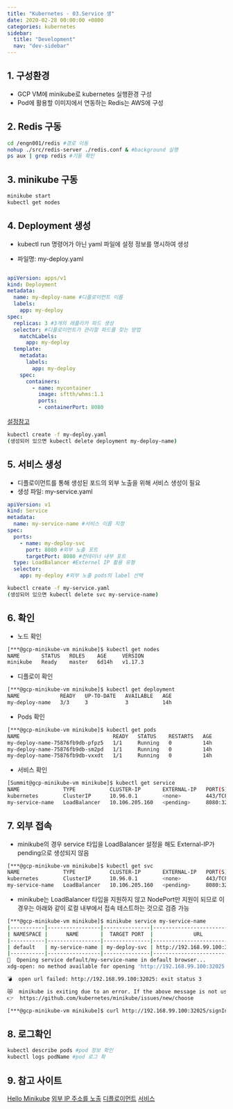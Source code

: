 ```yaml
---
title: "Kubernetes - 03.Service 생"
date: 2020-02-28 00:00:00 +0800
categories: kubernetes
sidebar:
  title: "Development"
  nav: "dev-sidebar"
---
```


## 1. 구성환경

- GCP VM에 minikube로 kubernetes 실행환경 구성
- Pod에 활용할 이미지에서 연동하는 Redis는 AWS에 구성

## 2. Redis 구동

```sh 
cd /engn001/redis #경로 이동
nohup ./src/redis-server ./redis.conf & #background 실행
ps aux | grep redis #기동 확인
```

## 3. minikube 구동

```sh 
minikube start
kubectl get nodes
```

## 4. Deployment 생성

- kubectl run 명령어가 아닌 yaml 파일에 설정 정보를 명시하여 생성

- 파일명: my-deploy.yaml

```yaml 

apiVersion: apps/v1
kind: Deployment
metadata:
  name: my-deploy-name #디플로이먼트 이름
  labels:
    app: my-deploy
spec:
  replicas: 3 #3개의 레플리카 파드 생성
  selector: #디플로이먼트가 관리할 파드를 찾는 방법 
    matchLabels:
      app: my-deploy
  template:
    metadata:
      labels:
        app: my-deploy
    spec:
      containers:
        - name: mycontainer
          image: sftth/whms:1.1
          ports:
          - containerPort: 8080
```

[설정참고](https://kubernetes.io/ko/docs/concepts/workloads/controllers/deployment/)

```sh 
kubectl create -f my-deploy.yaml
(생성되어 있으면 kubectl delete deployment my-deploy-name)
```

## 5. 서비스 생성

- 디플로이먼트를 통해 생성된 포드의 외부 노출을 위해 서비스 생성이 필요
- 생성 파일: my-service.yaml

```yaml 
apiVersion: v1
kind: Service
metadata:
  name: my-service-name #서비스 이름 지정
spec:
  ports:
    - name: my-deploy-svc
      port: 8080 #외부 노출 포트
      targetPort: 8080 #컨테이너 내부 포트
  type: LoadBalancer #Externel IP 활용 유형
  selector:
    app: my-deploy #외부 노출 pods의 label 선택
```

```sh 
kubectl create -f my-service.yaml
(생성되어 있으면 kubectl delete svc my-service-name)
```

## 6. 확인

- 노드 확인

```sh 
[***@gcp-minikube-vm minikube]$ kubectl get nodes
NAME       STATUS   ROLES    AGE     VERSION
minikube   Ready    master   6d14h   v1.17.3
```

- 디플로이 확인

```sh 
[***@gcp-minikube-vm minikube]$ kubectl get deployment
NAME             READY   UP-TO-DATE   AVAILABLE   AGE
my-deploy-name   3/3     3            3           14h
```

- Pods 확인

```sh 
[***@gcp-minikube-vm minikube]$ kubectl get pods
NAME                              READY   STATUS    RESTARTS   AGE
my-deploy-name-75876fb9db-pfpz5   1/1     Running   0          14h
my-deploy-name-75876fb9db-sm2pd   1/1     Running   0          14h
my-deploy-name-75876fb9db-vxxdt   1/1     Running   0          14h
```

- 서비스 확인

```sh 
[Summit@gcp-minikube-vm minikube]$ kubectl get service
NAME              TYPE           CLUSTER-IP       EXTERNAL-IP   PORT(S)          AGE
kubernetes        ClusterIP      10.96.0.1        <none>        443/TCP          6d14h
my-service-name   LoadBalancer   10.106.205.160   <pending>     8080:32025/TCP   3h36m
```

## 7. 외부 접속 

- minikube의 경우 service 타입을 LoadBalancer 설정을 해도 External-IP가 pending으로 생성되지 않음

```sh 
[***@gcp-minikube-vm minikube]$ kubectl get svc
NAME              TYPE           CLUSTER-IP       EXTERNAL-IP   PORT(S)          AGE
kubernetes        ClusterIP      10.96.0.1        <none>        443/TCP          6d10h
my-service-name   LoadBalancer   10.106.205.160   <pending>     8080:32025/TCP   51s
```

- minikube는 LoadBalancer 타입을 지원하지 않고 NodePort만 지원이 되므로 이 경우는 아래와 같이 로컬 내부에서
접속 테스트하는 것으로 검증 가능

```sh 
[***@gcp-minikube-vm minikube]$ minikube service my-service-name
|-----------|-----------------|---------------|-----------------------------|
| NAMESPACE |      NAME       |  TARGET PORT  |             URL             |
|-----------|-----------------|---------------|-----------------------------|
| default   | my-service-name | my-deploy-svc | http://192.168.99.100:32025 |
|-----------|-----------------|---------------|-----------------------------|
🎉  Opening service default/my-service-name in default browser...
xdg-open: no method available for opening 'http://192.168.99.100:32025'

💣  open url failed: http://192.168.99.100:32025: exit status 3

😿  minikube is exiting due to an error. If the above message is not useful, open an issue:
👉  https://github.com/kubernetes/minikube/issues/new/choose

[***@gcp-minikube-vm minikube]$ curl http://192.168.99.100:32025/signIn
```

## 8. 로그확인

```sh 
kubectl describe pods #pod 정보 확인
kubectl logs podName #pod 로그 확
```

## 9. 참고 사이트

[Hello Minikube](https://kubernetes.io/ko/docs/tutorials/hello-minikube/)
[외부 IP 주소를 노출](https://kubernetes.io/ko/docs/tutorials/stateless-application/expose-external-ip-address/)
[디플로이먼트](https://kubernetes.io/ko/docs/concepts/workloads/controllers/deployment/)
[서비스](https://kubernetes.io/ko/docs/concepts/services-networking/service/#loadbalancer)


